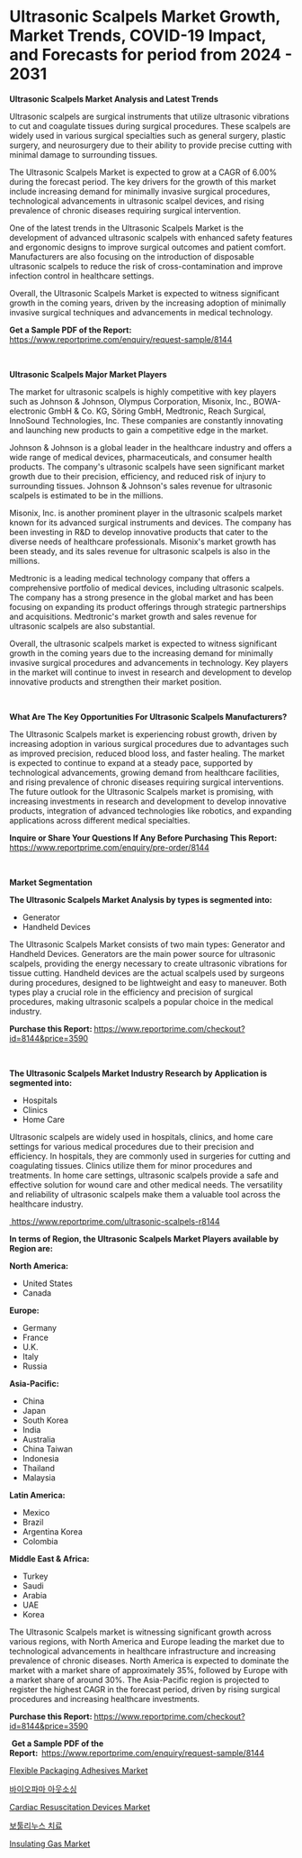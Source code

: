 <p><h1>Ultrasonic Scalpels Market Growth, Market Trends, COVID-19 Impact, and Forecasts for period from 2024 - 2031</h1></p><p><strong>Ultrasonic Scalpels Market Analysis and Latest Trends</strong></p>
<p><p>Ultrasonic scalpels are surgical instruments that utilize ultrasonic vibrations to cut and coagulate tissues during surgical procedures. These scalpels are widely used in various surgical specialties such as general surgery, plastic surgery, and neurosurgery due to their ability to provide precise cutting with minimal damage to surrounding tissues.</p><p>The Ultrasonic Scalpels Market is expected to grow at a CAGR of 6.00% during the forecast period. The key drivers for the growth of this market include increasing demand for minimally invasive surgical procedures, technological advancements in ultrasonic scalpel devices, and rising prevalence of chronic diseases requiring surgical intervention.</p><p>One of the latest trends in the Ultrasonic Scalpels Market is the development of advanced ultrasonic scalpels with enhanced safety features and ergonomic designs to improve surgical outcomes and patient comfort. Manufacturers are also focusing on the introduction of disposable ultrasonic scalpels to reduce the risk of cross-contamination and improve infection control in healthcare settings.</p><p>Overall, the Ultrasonic Scalpels Market is expected to witness significant growth in the coming years, driven by the increasing adoption of minimally invasive surgical techniques and advancements in medical technology.</p></p>
<p><strong>Get a Sample PDF of the Report:&nbsp;</strong> <a href="https://www.reportprime.com/enquiry/request-sample/8144">https://www.reportprime.com/enquiry/request-sample/8144</a></p>
<p>&nbsp;</p>
<p><strong>Ultrasonic Scalpels Major Market Players</strong></p>
<p><p>The market for ultrasonic scalpels is highly competitive with key players such as Johnson & Johnson, Olympus Corporation, Misonix, Inc., BOWA-electronic GmbH & Co. KG, Söring GmbH, Medtronic, Reach Surgical, InnoSound Technologies, Inc. These companies are constantly innovating and launching new products to gain a competitive edge in the market.</p><p>Johnson & Johnson is a global leader in the healthcare industry and offers a wide range of medical devices, pharmaceuticals, and consumer health products. The company's ultrasonic scalpels have seen significant market growth due to their precision, efficiency, and reduced risk of injury to surrounding tissues. Johnson & Johnson's sales revenue for ultrasonic scalpels is estimated to be in the millions.</p><p>Misonix, Inc. is another prominent player in the ultrasonic scalpels market known for its advanced surgical instruments and devices. The company has been investing in R&D to develop innovative products that cater to the diverse needs of healthcare professionals. Misonix's market growth has been steady, and its sales revenue for ultrasonic scalpels is also in the millions.</p><p>Medtronic is a leading medical technology company that offers a comprehensive portfolio of medical devices, including ultrasonic scalpels. The company has a strong presence in the global market and has been focusing on expanding its product offerings through strategic partnerships and acquisitions. Medtronic's market growth and sales revenue for ultrasonic scalpels are also substantial.</p><p>Overall, the ultrasonic scalpels market is expected to witness significant growth in the coming years due to the increasing demand for minimally invasive surgical procedures and advancements in technology. Key players in the market will continue to invest in research and development to develop innovative products and strengthen their market position.</p></p>
<p>&nbsp;</p>
<p><strong>What Are The Key Opportunities For Ultrasonic Scalpels Manufacturers?</strong></p>
<p><p>The Ultrasonic Scalpels market is experiencing robust growth, driven by increasing adoption in various surgical procedures due to advantages such as improved precision, reduced blood loss, and faster healing. The market is expected to continue to expand at a steady pace, supported by technological advancements, growing demand from healthcare facilities, and rising prevalence of chronic diseases requiring surgical interventions. The future outlook for the Ultrasonic Scalpels market is promising, with increasing investments in research and development to develop innovative products, integration of advanced technologies like robotics, and expanding applications across different medical specialties.</p></p>
<p><strong>Inquire or Share Your Questions If Any Before Purchasing This Report:</strong> <a href="https://www.reportprime.com/enquiry/pre-order/8144">https://www.reportprime.com/enquiry/pre-order/8144</a></p>
<p>&nbsp;</p>
<p><strong>Market Segmentation</strong></p>
<p><strong>The Ultrasonic Scalpels Market Analysis by types is segmented into:</strong></p>
<p><ul><li>Generator</li><li>Handheld Devices</li></ul></p>
<p><p>The Ultrasonic Scalpels Market consists of two main types: Generator and Handheld Devices. Generators are the main power source for ultrasonic scalpels, providing the energy necessary to create ultrasonic vibrations for tissue cutting. Handheld devices are the actual scalpels used by surgeons during procedures, designed to be lightweight and easy to maneuver. Both types play a crucial role in the efficiency and precision of surgical procedures, making ultrasonic scalpels a popular choice in the medical industry.</p></p>
<p><strong>Purchase this Report:&nbsp;</strong><a href="https://www.reportprime.com/checkout?id=8144&price=3590">https://www.reportprime.com/checkout?id=8144&price=3590</a></p>
<p>&nbsp;</p>
<p><strong>The Ultrasonic Scalpels Market Industry Research by Application is segmented into:</strong></p>
<p><ul><li>Hospitals</li><li>Clinics</li><li>Home Care</li></ul></p>
<p><p>Ultrasonic scalpels are widely used in hospitals, clinics, and home care settings for various medical procedures due to their precision and efficiency. In hospitals, they are commonly used in surgeries for cutting and coagulating tissues. Clinics utilize them for minor procedures and treatments. In home care settings, ultrasonic scalpels provide a safe and effective solution for wound care and other medical needs. The versatility and reliability of ultrasonic scalpels make them a valuable tool across the healthcare industry.</p></p>
<p><a href="https://www.reportprime.com/ultrasonic-scalpels-r8144">&nbsp;https://www.reportprime.com/ultrasonic-scalpels-r8144</a></p>
<p><strong>In terms of Region, the Ultrasonic Scalpels Market Players available by Region are:</strong></p>
<p>
    <p> <strong> North America: </strong>
        <ul>
            <li>United States</li>
            <li>Canada</li>
        </ul>
        </p> 
    <p> <strong> Europe: </strong>
        <ul>
            <li>Germany</li>
            <li>France</li>
            <li>U.K.</li>
            <li>Italy</li>
            <li>Russia</li>
        </ul>
        </p> 
    <p> <strong> Asia-Pacific: </strong>
        <ul>
            <li>China</li>
            <li>Japan</li>
            <li>South Korea</li>
            <li>India</li>
            <li>Australia</li>
            <li>China Taiwan</li>
            <li>Indonesia</li>
            <li>Thailand</li>
            <li>Malaysia</li>
        </ul>
        </p> 
    <p> <strong> Latin America: </strong>
        <ul>
            <li>Mexico</li>
            <li>Brazil</li>
            <li>Argentina Korea</li>
            <li>Colombia</li>
        </ul>
        </p> 
    <p> <strong> Middle East & Africa: </strong>
        <ul>
            <li>Turkey</li>
            <li>Saudi</li>
            <li>Arabia</li>
            <li>UAE</li>
            <li>Korea</li>
        </ul>
    </p>
    </p>
<p><p>The Ultrasonic Scalpels market is witnessing significant growth across various regions, with North America and Europe leading the market due to technological advancements in healthcare infrastructure and increasing prevalence of chronic diseases. North America is expected to dominate the market with a market share of approximately 35%, followed by Europe with a market share of around 30%. The Asia-Pacific region is projected to register the highest CAGR in the forecast period, driven by rising surgical procedures and increasing healthcare investments.</p></p>
<p><strong>Purchase this Report: </strong><a href="https://www.reportprime.com/checkout?id=8144&price=3590">https://www.reportprime.com/checkout?id=8144&price=3590</a></p>
<p>&nbsp;<strong>Get a Sample PDF of the Report:&nbsp;&nbsp;</strong><a href="https://www.reportprime.com/enquiry/request-sample/8144">https://www.reportprime.com/enquiry/request-sample/8144</a></p>
<p><strong></strong></p>
<p><p><a href="https://www.linkedin.com/pulse/flexible-packaging-adhesives-market-offers-provide-insightful-nfpdf?trackingId=io7mVUK3OgL3QNzUmVVlGA%3D%3D">Flexible Packaging Adhesives Market</a></p><p><a href="https://github.com/TimmyMann6767/Market-Research-Report-List-1/blob/main/483453120820.md">바이오파마 아웃소싱</a></p><p><a href="https://github.com/Airanohannonzb68e5pb53oc1/Market-Research-Report-List-2/blob/main/cardiac-resuscitation-devices-market.md">Cardiac Resuscitation Devices Market</a></p><p><a href="https://github.com/JeromeRtyau89966/Market-Research-Report-List-1/blob/main/996634920821.md">보툴리누스 치료</a></p><p><a href="https://www.linkedin.com/pulse/insulating-gas-market-research-report-key-successful-business-2fuac?trackingId=fx%2F0OBla%2BrH30ulT0DtDVA%3D%3D">Insulating Gas Market</a></p></p>